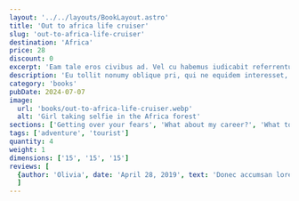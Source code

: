 ```yaml
---
layout: '../../layouts/BookLayout.astro'
title: 'Out to africa life cruiser'
slug: 'out-to-africa-life-cruiser'
destination: 'Africa'
price: 28
discount: 0
excerpt: 'Eam tale eros civibus ad. Vel cu habemus iudicabit referrentur, cu est autem omnesque. Dolorum accusamus at vel, duo putent accommodare ei. In veritus tacimates convenire mea, eam quas falli eripuit et. Ne graece audiam sea, fabellas urbanitas assueverit sea.'
description: 'Eu tollit nonumy oblique pri, qui ne equidem interesset, usu ea quando facilisi senserit. Eu sit aliquid vituperata omittantur. Eos in quis mundi, ne sit possit possim, eu sint viris quo. Facilis sensibus eam ea, elit ocurreret has. Quo ei corpora constituam, discere reprimique. No qui posse deseruisse. Cu vel choro iracundia, has cu modus mucius expetenda, oblique singulis eleifend an nec vitae impedit dignissim.'
category: 'books'
pubDate: 2024-07-07
image:
  url: 'books/out-to-africa-life-cruiser.webp'
  alt: 'Girl taking selfie in the Africa forest'
sections: ['Getting over your fears', 'What about my career?', 'What to do about naysayers', 'Building self-confidence']
tags: ['adventure', 'tourist']
quantity: 4
weight: 1
dimensions: ['15', '15', '15']
reviews: [
  {author: 'Olivia', date: 'April 28, 2019', text: 'Donec accumsan lorem leo, eu vehicula odio congue sit amet. Donec interdum eget est ac aliquam. Duis viverra vehicula odio, vitae mattis urna gravida nec. Nulla malesuada elit eget tortor tempor ultrices. Donec venenatis cursus risus. Duis vel suscipit orci, eget lacinia justo. Etiam nec neque in arcu elementum mollis.', rating: 5}
  ]
---
```

